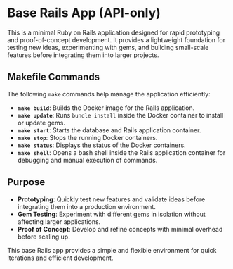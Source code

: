 # Base Rails App (API-only)

This is a minimal Ruby on Rails application designed for rapid prototyping and proof-of-concept development. It provides a lightweight foundation for testing new ideas, experimenting with gems, and building small-scale features before integrating them into larger projects.

## Makefile Commands

The following `make` commands help manage the application efficiently:

- **`make build`**: Builds the Docker image for the Rails application.
- **`make update`**: Runs `bundle install` inside the Docker container to install or update gems.
- **`make start`**: Starts the database and Rails application container.
- **`make stop`**: Stops the running Docker containers.
- **`make status`**: Displays the status of the Docker containers.
- **`make shell`**: Opens a bash shell inside the Rails application container for debugging and manual execution of commands.

## Purpose

- **Prototyping**: Quickly test new features and validate ideas before integrating them into a production environment.
- **Gem Testing**: Experiment with different gems in isolation without affecting larger applications.
- **Proof of Concept**: Develop and refine concepts with minimal overhead before scaling up.

This base Rails app provides a simple and flexible environment for quick iterations and efficient development.
